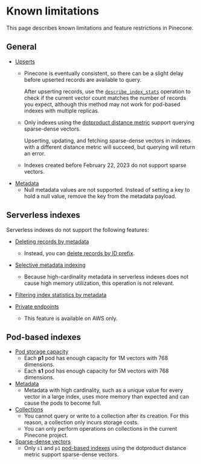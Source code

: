 # Known limitations

This page describes known limitations and feature restrictions in Pinecone.

## General

* [Upserts](/guides/index-data/upsert-data)
  * Pinecone is eventually consistent, so there can be a slight delay before upserted records are available to query.

    After upserting records, use the [`describe_index_stats`](/reference/api/2024-10/data-plane/describeindexstats) operation to check if the current vector count matches the number of records you expect, although this method may not work for pod-based indexes with multiple replicas.
  * Only indexes using the [dotproduct distance metric](/guides/index-data/indexing-overview#dotproduct) support querying sparse-dense vectors.

    Upserting, updating, and fetching sparse-dense vectors in indexes with a different distance metric will succeed, but querying will return an error.
  * Indexes created before February 22, 2023 do not support sparse vectors.
* [Metadata](/guides/index-data/upsert-data#upsert-with-metadata-filters)
  * Null metadata values are not supported. Instead of setting a key to hold a null value, remove the key from the metadata payload.

## Serverless indexes

Serverless indexes do not support the following features:

* [Deleting records by metadata](/guides/manage-data/delete-data#delete-specific-records-by-metadata)

  * Instead, you can [delete records by ID prefix](/guides/manage-data/manage-document-chunks#delete-all-records-for-a-parent-document).
* [Selective metadata indexing](/guides/indexes/pods/manage-pod-based-indexes#selective-metadata-indexing)

  * Because high-cardinality metadata in serverless indexes does not cause high memory utilization, this operation is not relevant.
* [Filtering index statistics by metadata](/reference/api/2024-10/data-plane/describeindexstats)
* [Private endpoints](/guides/production/connect-to-aws-privatelink)

  * This feature is available on AWS only.

## Pod-based indexes

* [Pod storage capacity](/guides/indexes/pods/understanding-pod-based-indexes#pod-types)
  * Each **p1** pod has enough capacity for 1M vectors with 768 dimensions.
  * Each **s1** pod has enough capacity for 5M vectors with 768 dimensions.
* [Metadata](/guides/index-data/upsert-data#upsert-with-metadata-filters)
  * Metadata with high cardinality, such as a unique value for every vector in a large index, uses more memory than expected and can cause the pods to become full.
* [Collections](/guides/manage-data/back-up-an-index#pod-based-index-backups-using-collections)
  * You cannot query or write to a collection after its creation. For this reason, a collection only incurs storage costs.
  * You can only perform operations on collections in the current Pinecone project.
* [Sparse-dense vectors](/guides/search/hybrid-search#use-a-single-hybrid-index)
  * Only `s1` and `p1` [pod-based indexes](/guides/indexes/pods/understanding-pod-based-indexes#pod-types) using the dotproduct distance metric support sparse-dense vectors.
